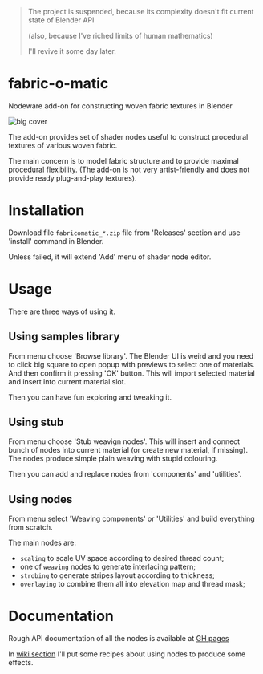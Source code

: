 
> The project is suspended, 
> because its complexity doesn't fit current state of Blender API
> 
> (also, because I've riched limits of human mathematics)
>
> I'll revive it some day later.

# fabric-o-matic

Nodeware add-on for constructing woven fabric textures in Blender

![big cover](docs/_static/cover.jpg)

The add-on provides set of shader nodes useful to construct procedural textures of various woven fabric.

The main concern is to model fabric structure and to provide maximal procedural flexibility.
(The add-on is not very artist-friendly and does not provide ready plug-and-play textures).




# Installation

Download file `fabricomatic_*.zip` file from 'Releases' section and use 'install' command in Blender.

Unless failed, it will extend 'Add' menu of shader node editor.

# Usage  

There are three ways of using it.

## Using samples library

From menu choose 'Browse library'. 
The Blender UI is weird and you need to click big square to open popup with previews to select one of materials. 
And then confirm it pressing 'OK' button. This will import selected material and insert into current material slot.

Then you can have fun exploring and tweaking it.  

## Using stub

From menu choose 'Stub weavign nodes'. 
This will insert and connect bunch of nodes into current material (or create new material, if missing). 
The nodes produce simple plain weaving with stupid colouring.

Then you can add and replace nodes from 'components' and 'utilities'.

## Using nodes

From menu select 'Weaving components' or 'Utilities' and build everything from scratch.

The main nodes are: 
- `scaling` to scale UV space according to desired thread count;
- one of `weaving` nodes to generate interlacing pattern;
- `strobing` to generate stripes layout according to thickness;
- `overlaying` to combine them all into elevation map and thread mask; 

# Documentation

Rough API documentation of all the nodes is available at [GH pages](https://qwiglydee.github.io/fabric-o-matic/)

In [wiki section](https://github.com/qwiglydee/fabric-o-matic/wiki) I'll put some recipes about using nodes to produce some effects.

